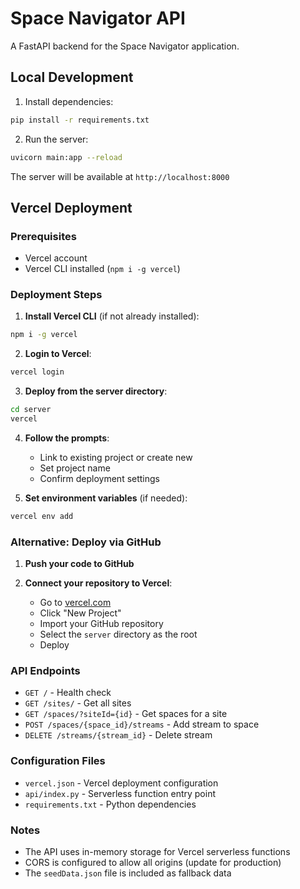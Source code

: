 # Space Navigator API

A FastAPI backend for the Space Navigator application.

## Local Development

1. Install dependencies:
```bash
pip install -r requirements.txt
```

2. Run the server:
```bash
uvicorn main:app --reload
```

The server will be available at `http://localhost:8000`

## Vercel Deployment

### Prerequisites
- Vercel account
- Vercel CLI installed (`npm i -g vercel`)

### Deployment Steps

1. **Install Vercel CLI** (if not already installed):
```bash
npm i -g vercel
```

2. **Login to Vercel**:
```bash
vercel login
```

3. **Deploy from the server directory**:
```bash
cd server
vercel
```

4. **Follow the prompts**:
   - Link to existing project or create new
   - Set project name
   - Confirm deployment settings

5. **Set environment variables** (if needed):
```bash
vercel env add
```

### Alternative: Deploy via GitHub

1. **Push your code to GitHub**

2. **Connect your repository to Vercel**:
   - Go to [vercel.com](https://vercel.com)
   - Click "New Project"
   - Import your GitHub repository
   - Select the `server` directory as the root
   - Deploy

### API Endpoints

- `GET /` - Health check
- `GET /sites/` - Get all sites
- `GET /spaces/?siteId={id}` - Get spaces for a site
- `POST /spaces/{space_id}/streams` - Add stream to space
- `DELETE /streams/{stream_id}` - Delete stream

### Configuration Files

- `vercel.json` - Vercel deployment configuration
- `api/index.py` - Serverless function entry point
- `requirements.txt` - Python dependencies

### Notes

- The API uses in-memory storage for Vercel serverless functions
- CORS is configured to allow all origins (update for production)
- The `seedData.json` file is included as fallback data 